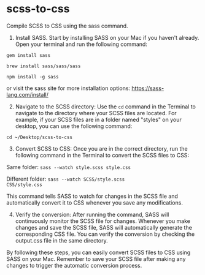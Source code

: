 # scss-to-css
Compile SCSS to CSS using the sass command.

1) Install SASS. 
Start by installing SASS on your Mac if you haven't already. Open your terminal and run the following command:

<code>gem install sass</code>

<code>brew install sass/sass/sass</code>

<code>npm install -g sass</code>

or visit the sass site for more installation options: https://sass-lang.com/install/

2. Navigate to the SCSS directory: 
Use the `cd` command in the Terminal to navigate to the directory where your SCSS files are located. 
For example, if your SCSS files are in a folder named "styles" on your desktop, you can use the following command:

<code>cd ~/Desktop/scss-to-css</code>

3. Convert SCSS to CSS: 
Once you are in the correct directory, run the following command in the Terminal to convert the SCSS files to CSS:

Same folder:
<code>sass --watch style.scss style.css</code>

Different folder:
<code>sass --watch SCSS/style.scss CSS/style.css</code>

This command tells SASS to watch for changes in the SCSS file and automatically convert it to CSS whenever you save any modifications.

4. Verify the conversion: 
After running the command, SASS will continuously monitor the SCSS file for changes. 
Whenever you make changes and save the SCSS file, SASS will automatically generate the corresponding CSS file. You can verify the conversion by checking the output.css file in the same directory.

By following these steps, you can easily convert SCSS files to CSS using SASS on your Mac. 
Remember to save your SCSS file after making any changes to trigger the automatic conversion process.
